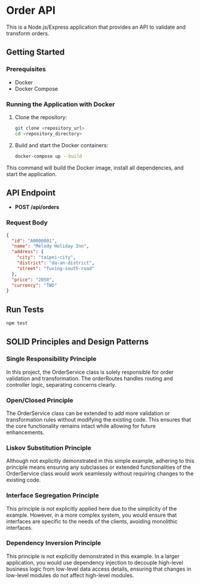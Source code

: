 # Order API

This is a Node.js/Express application that provides an API to validate and transform orders.

## Getting Started

### Prerequisites

- Docker
- Docker Compose

### Running the Application with Docker

1. Clone the repository:

   ```sh
   git clone <repository_url>
   cd <repository_directory>
   ```

2. Build and start the Docker containers:

   ```sh
   docker-compose up --build
   ```

This command will build the Docker image, install all dependencies, and start the application.

## API Endpoint

- **POST /api/orders**

### Request Body

```json
{
  "id": "A0000001",
  "name": "Melody Holiday Inn",
  "address": {
    "city": "taipei-city",
    "district": "da-an-district",
    "street": "fuxing-south-road"
  },
  "price": "2050",
  "currency": "TWD"
}
```

## Run Tests

```sh
npm test
```

## SOLID Principles and Design Patterns

### Single Responsibility Principle

In this project, the OrderService class is solely responsible for order validation and transformation. The orderRoutes handles routing and controller logic, separating concerns clearly.

### Open/Closed Principle

The OrderService class can be extended to add more validation or transformation rules without modifying the existing code. This ensures that the core functionality remains intact while allowing for future enhancements.

### Liskov Substitution Principle

Although not explicitly demonstrated in this simple example, adhering to this principle means ensuring any subclasses or extended functionalities of the OrderService class would work seamlessly without requiring changes to the existing code.

### Interface Segregation Principle

This principle is not explicitly applied here due to the simplicity of the example. However, in a more complex system, you would ensure that interfaces are specific to the needs of the clients, avoiding monolithic interfaces.

### Dependency Inversion Principle

This principle is not explicitly demonstrated in this example. In a larger application, you would use dependency injection to decouple high-level business logic from low-level data access details, ensuring that changes in low-level modules do not affect high-level modules.
